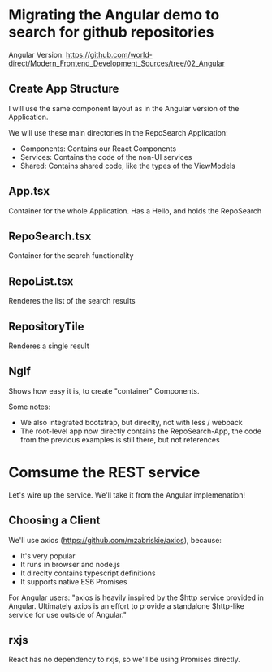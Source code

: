# Migrating the Angular demo to search for github repositories

Angular Version: https://github.com/world-direct/Modern_Frontend_Development_Sources/tree/02_Angular

## Create App Structure

I will use the same component layout as in the Angular version of the Application.

We will use these main directories in the RepoSearch Application:

* Components: Contains our React Components
* Services: Contains the code of the non-UI services
* Shared: Contains shared code, like the types of the ViewModels

## App.tsx

Container for the whole Application. Has a Hello, and holds the RepoSearch

## RepoSearch.tsx

Container for the search functionality

## RepoList.tsx

Renderes the list of the search results

## RepositoryTile

Renderes a single result

## NgIf

Shows how easy it is, to create "container" Components.

Some notes:
* We also integrated bootstrap, but direclty, not with less / webpack
* The root-level app now directly contains the RepoSearch-App, the code from the previous examples is still there, but not references

# Comsume the REST service

Let's wire up the service. We'll take it from the Angular implemenation!

## Choosing a Client

We'll use axios (https://github.com/mzabriskie/axios), because:

* It's very popular
* It runs in browser and node.js
* It direclty contains typescript definitions
* It supports native ES6 Promises

For Angular users:
"axios is heavily inspired by the $http service provided in Angular. Ultimately axios is an effort to provide a standalone $http-like service for use outside of Angular."

## rxjs

React has no dependency to rxjs, so we'll be using Promises directly.

